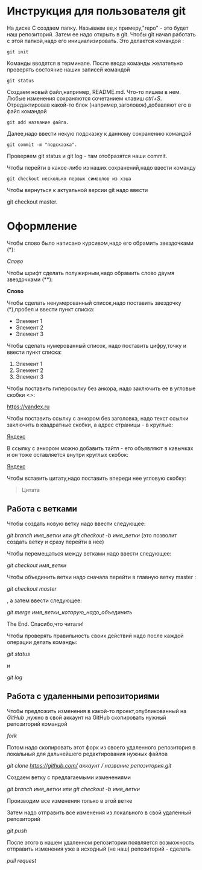 # Инструкция для пользователя git

На диске С создаем папку. Называем ее,к примеру,"repo" - это будет наш репозиторий. Затем ее надо открыть в git. Чтобы git начал работать с этой папкой,надо его инициализировать. Это делается командой :

    git init

Команды вводятся в терминале. После ввода команды желательно проверять состояние наших записей командой 

    git status 

Создаем новый файл,например, README.md. Что-то пишем в нем. Любые изменения сохраняются сочетанием клавиш *ctrl+S*. Отредактировав какой-то блок (например,заголовок),добавляют его в файл командой 

    git add название файла.

 Далее,надо ввести некую подсказку к данному сохранению командой 
 
    git commit -m "подсказка". 
 
 Проверяем git status и git log - там отобразятся наши commit. 

Чтобы перейти в какое-либо из наших сохранений,надо ввести команду 

    git checkout несколько первых символов из хэша

Чтобы вернуться к актуальной версии git надо ввести

git checkout master.

# Оформление

Чтобы слово было написано курсивом,надо его обрамить звездочками (*):

*Слово*

Чтобы шрифт сделать полужирным,надо обрамить слово двумя звездочками (**):

**Слово**

Чтобы сделать ненумерованный список,надо поставить звездочку (*),пробел и ввести пункт списка:

* Элемент 1
* Элемент 2
* Элемент 3

Чтобы сделать нумерованный список, надо поставить цифру,точку и ввести пункт списка:

 1. Элемент 1
 2. Элемент 2
 3. Элемент 3

 Чтобы поставить гиперссылку без анкора, надо заключить ее в угловые скобки <>:

 <https://yandex.ru>

 Чтобы поставить ссылку с анкором без заголовка, надо текст ссылки заключить в квадратные скобки, а адрес страницы - в круглые:

 [Яндекс](https://yandex.ru)

 В ссылку с анкором можно добавить тайтл - его объявляют в кавычках и он тоже оставляется внутри круглых скобок:

 [Яндекс](https://yandex.ru "Офигенный поисковик" )

 Чтобы вставить цитату,надо поставить впереди нее угловую скобку:

 > Цитата 

 
 ## Работа с ветками

 Чтобы создать новую ветку надо ввести следующее:

 *git branch имя_ветки* или *git checkout -b имя_ветки* (это позволит создать ветку и сразу перейти в нее)

 Чтобы перемещаться между ветками надо ввести следующее:

 *git checkout имя_ветки*

 
 Чтобы объединить ветки надо сначала перейти в главную ветку master : 
 
 *git checkout master* 
 
 , а затем ввести следующее:

 *git merge имя_ветки_которую_надо_объединить*

 The End. Спасибо,что читали!


Чтобы проверять правильность своих действий надо после каждой операции делать команды:

*git status* 

и 

*git log*

## Работа с удаленными репозиториями

Чтобы предложить изменения в какой-то проект,опубликованный на *GitHub* ,нужно в свой аккаунт на GitHub скопировать нужный репозиторий командой

*fork*

Потом надо скопировать этот форк из своего удаленного репозитория в локальный для дальнейшего редактирования нужных файлов 

*git clone https://github.com/ аккаунт / название репозитория.git*

Создаем ветку с предлагаемыми изменениями

*git branch имя_ветки или git checkout -b имя_ветки*

Производим все изменения только в этой ветке

Затем надо отправить все изменения из локального в свой удаленный репозиторий

*git push*

После этого в нашем удаленном репозитории появляется возможность отправить изменения уже в исходный (не наш) репозиторий - сделать 

*pull request*

